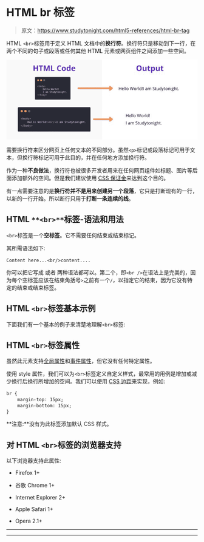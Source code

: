 # HTML br 标签

> 原文：<https://www.studytonight.com/html5-references/html-br-tag>

HTML `<br>`标签用于定义 HTML 文档中的**换行符**。换行符只是移动到下一行，在两个不同的句子或段落或任何其他 HTML 元素或网页组件之间添加一些空间。

![HTML br Tag example](img/a57d4114596cf84c66ff273fb5a5f3db.png)

需要换行符来区分网页上任何文本的不同部分。虽然`<p>`标记或段落标记可用于文本，但换行符标记可用于此目的，并在任何地方添加换行符。

作为一种**不良做法**，换行符也被很多开发者用来在任何网页组件如标题、图片等后面添加额外的空间。但是我们建议使用 [CSS 保证金](https://www.studytonight.com/cascading-style-sheet/css-margins)来达到这个目的。

有一点需要注意的是**换行符并不是用来创建另一个段落**，它只是打断现有的一行，以新的一行开始。所以断行只用于**打断一条连续的线**。

## HTML `**<br>**`标签-语法和用法

`<br>`标签是一个**空标签**。它不需要任何结束或结束标记。

其所需语法如下:

```
Content here...<br/>content....
```

你可以把它写成
或者
两种语法都可以。第二个，即`<br />`在语法上是完美的，因为每个空标签应该在结束角括号`>`之前有一个`/`，以指定它的结束，因为它没有特定的结束或结束标签。

## HTML `<br>`标签基本示例

下面我们有一个基本的例子来清楚地理解`<br>`标签:

## HTML `<br>`标签属性

虽然此元素支持[全局属性](https://www.studytonight.com/html5-references/html-global-attributes)和[事件属性](https://www.studytonight.com/html5-references/html-event-attributes)，但它没有任何特定属性。

使用 style 属性，我们可以为`<br>`标签定义自定义样式，最常用的用例是增加或减少换行后换行所增加的空间。我们可以使用 [CSS 边距](http://www.studytonight.com/cascading-style-sheet/css-margins)来实现，例如:

```
br {
    margin-top: 15px;
    margin-bottom: 15px;
}
```

**注意:**没有为此标签添加默认 CSS 样式。

## 对 HTML `<br>`标签的浏览器支持

以下浏览器支持此属性:

*   Firefox 1+

*   谷歌 Chrome 1+

*   Internet Explorer 2+

*   Apple Safari 1+

*   Opera 2.1+

* * *

* * *
